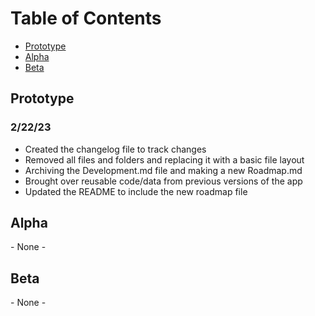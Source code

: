 # Table of Contents
- [Prototype](#Prototype)
- [Alpha](#Alpha)
- [Beta](#Beta)

## Prototype
### 2/22/23
- Created the changelog file to track changes
- Removed all files and folders and replacing it with a basic file layout
- Archiving the Development.md file and making a new Roadmap.md
- Brought over reusable code/data from previous versions of the app
- Updated the README to include the new roadmap file

## Alpha
\- None -

## Beta
\- None -
